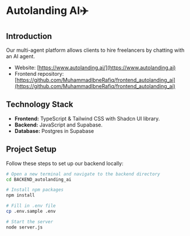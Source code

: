 ﻿# Autolanding AI✈️

## Introduction

Our multi-agent platform allows clients to hire freelancers by chatting with an AI agent.

- Website: [https://www.autolanding.ai/](https://www.autolanding.ai)
- Frontend repository: [https://github.com/MuhammadIbneRafiq/frontend_autolanding_ai](https://github.com/MuhammadIbneRafiq/frontend_autolanding_ai)

## Technology Stack

-   **Frontend:** TypeScript & Tailwind CSS with Shadcn UI library.
-   **Backend:** JavaScript and Supabase.
-   **Database:** Postgres in Supabase

## Project Setup

Follow these steps to set up our backend locally:

```bash
# Open a new terminal and navigate to the backend directory
cd BACKEND_autolanding_ai

# Install npm packages
npm install

# Fill in .env file
cp .env.sample .env

# Start the server
node server.js
```
